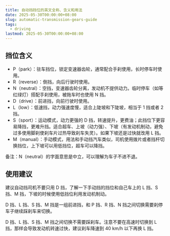 ```yaml
---
title: 自动挡挡位的英文全称、含义和用法
date: 2025-05-30T00:00:00+08:00
slug: automatic-transmission-gears-guide
tags:
  - driving
lastmod: 2025-05-30T00:00:00+08:00
---
```


## 挡位含义

- P（park）：驻车挡位，锁定变速器齿轮，通常配合手刹使用，长时停车时使用。
- R（reverse）：倒挡，向后行驶时使用。
- N（neutral）：空挡，变速器齿轮分离，发动机不提供动力。临时停车（如等红绿灯）搭配手刹使用，被拖车时也使用 N 挡。
- D（drive）：前进挡，向前行驶时使用。
- L（low）：低速挡，动力强速度慢，适合上陡坡和下陡坡，相当于 1 挡或者 2 挡。
- S（sport）：运动模式，动力更强的 D 挡，转速提升，更费油；此挡位下更容易降挡，更难升挡。适合超车、上坡（动力强）、下坡（有发动机制动，避免过多使用脚刹使刹车片过热导致刹车失灵）。如果下坡还是过快就改用 L 挡。
- M（manual）：手动模式，用法和手动挡汽车类似，司机使用拨片或者挡杆切换挡位，上下坡可以用低挡位，超车可以降挡。

备注：N（neutral）的字面意思是中立，可以理解为车子不进不退。

## 使用建议

建议自动挡司机不要只用 D 挡，了解一下手动挡的挡位和自己车上的 L 挡、S 挡、M 挡，下坡的时候使用低挡位利用发动机制动。

D 挡、L 挡、S 挡、M 挡是一组前进挡，和 P 挡、R 挡、N 挡之间切换需要刹停车子继续踩刹车来切换。

D 挡、L 挡、S 挡、M 挡之间切换不需要踩刹车。注意不要在高速时切换到 L 挡，那样会导致发动机转速过快，建议刹车降速到 40 km/h 以下再换 L 挡。